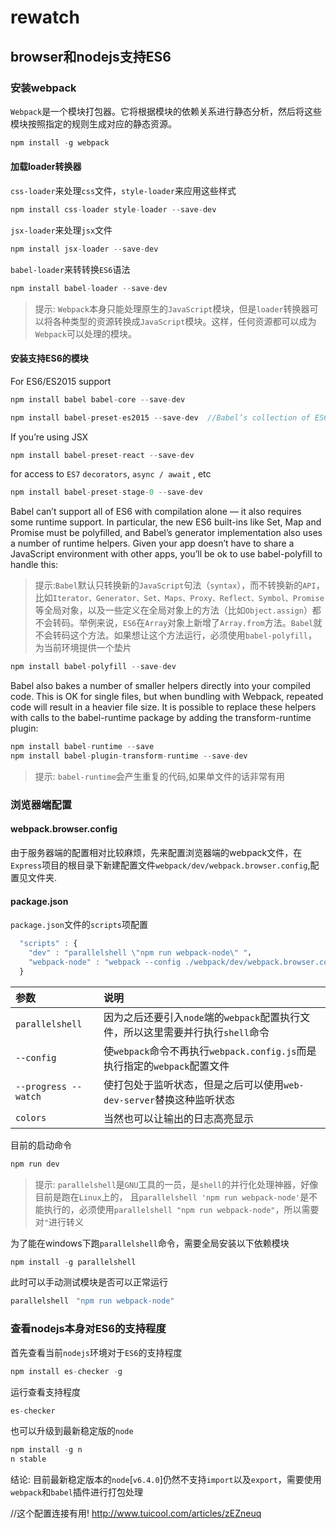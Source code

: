 # rewatch

## browser和nodejs支持ES6

### 安装webpack

`Webpack`是一个模块打包器。它将根据模块的依赖关系进行静态分析，然后将这些模块按照指定的规则生成对应的静态资源。

```javascript
npm install -g webpack
```

#### 加载loader转换器

`css-loader`来处理`css`文件，`style-loader`来应用这些样式

```javascript
npm install css-loader style-loader --save-dev
```

`jsx-loader`来处理`jsx`文件

```javascript
npm install jsx-loader --save-dev
```

`babel-loader`来转转换`ES6`语法

```javascript
npm install babel-loader --save-dev
```

>提示: `Webpack`本身只能处理原生的`JavaScript`模块，但是`loader`转换器可以将各种类型的资源转换成`JavaScript`模块。这样，任何资源都可以成为 `Webpack`可以处理的模块。



#### 安装支持ES6的模块

For ES6/ES2015 support

```javascript
npm install babel babel-core --save-dev
```

```javascript
npm install babel-preset-es2015 --save-dev  //Babel’s collection of ES6 transforms
```

If you’re using JSX

```javascript
npm install babel-preset-react --save-dev  
```

for access to `ES7` `decorators`, `async / await` , etc

```javascript
npm install babel-preset-stage-0 --save-dev
```



Babel can’t support all of ES6 with compilation alone — it also requires some runtime support. In particular, the new ES6 built-ins like Set, Map and Promise must be polyfilled, and Babel’s generator implementation also uses a number of runtime helpers. Given your app doesn’t have to share a JavaScript environment with other apps, you’ll be ok to use babel-polyfill to handle this:

>提示:`Babel`默认只转换新的`JavaScript`句法（`syntax`），而不转换新的`API`，比如`Iterator、Generator、Set、Maps、Proxy、Reflect、Symbol、Promise`等全局对象，以及一些定义在全局对象上的方法（比如`Object.assign`）都不会转码。举例来说，`ES6`在`Array`对象上新增了`Array.from`方法。`Babel`就不会转码这个方法。如果想让这个方法运行，必须使用`babel-polyfill`，为当前环境提供一个垫片

```javascript
npm install babel-polyfill --save-dev
```

Babel also bakes a number of smaller helpers directly into your compiled code. This is OK for single files, but when bundling with Webpack, repeated code will result in a heavier file size. It is possible to replace these helpers with calls to the babel-runtime package by adding the transform-runtime plugin:

```javascript
npm install babel-runtime --save
npm install babel-plugin-transform-runtime --save-dev
```
>提示: `babel-runtime`会产生重复的代码,如果单文件的话非常有用




### 浏览器端配置

#### webpack.browser.config
由于服务器端的配置相对比较麻烦，先来配置浏览器端的webpack文件，在`Express`项目的根目录下新建配置文件`webpack/dev/webpack.browser.config`,配置见文件夹.



#### package.json

`package.json`文件的`scripts`项配置

```javascript
  "scripts" : {
    "dev" : "parallelshell \"npm run webpack-node\" "，
    "webpack-node" : "webpack --config ./webpack/dev/webpack.browser.config.js --progress --watch --colors"
  }
```

| 参数      |     说明 |
| :-------- | :--------|
| `parallelshell`    |   因为之后还要引入`node`端的`webpack`配置执行文件，所以这里需要并行执行`shell`命令 |
| `--config`    | 使`webpack`命令不再执行`webpack.config.js`而是执行指定的`webpack`配置文件   |
| `--progress --watch`    | 使打包处于监听状态，但是之后可以使用`web-dev-server`替换这种监听状态   |
| `colors`    | 当然也可以让输出的日志高亮显示 |

目前的启动命令
``` javascript
npm run dev
```


>提示: `parallelshell`是`GNU`工具的一员，是`shell`的并行化处理神器，好像目前是跑在`Linux`上的， 且`parallelshell 'npm run webpack-node'`是不能执行的，必须使用`parallelshell "npm run webpack-node"`，所以需要对`"`进行转义

为了能在windows下跑`parallelshell`命令，需要全局安装以下依赖模块

```javascript
npm install -g parallelshell
```

此时可以手动测试模块是否可以正常运行

```javascript
parallelshell　"npm run webpack-node"
```























### 查看nodejs本身对ES6的支持程度

首先查看当前`nodejs`环境对于`ES6`的支持程度

```javascript
npm install es-checker -g
```

运行查看支持程度

```javascript
es-checker
```

也可以升级到最新稳定版的`node`

```javascript
npm install -g n
n stable
```

结论: 目前最新稳定版本的`node`[`v6.4.0`]仍然不支持`import`以及`export`，需要使用`webpack`和`babel`插件进行打包处理























//这个配置连接有用!
http://www.tuicool.com/articles/zEZneuq


